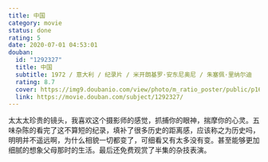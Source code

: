 ```yaml
---
title: 中国
category: movie
status: done
rating: 5
date: 2020-07-01 04:53:01
douban:
  id: "1292327"
  title: 中国
  subtitle: 1972 / 意大利 / 纪录片 / 米开朗基罗·安东尼奥尼 / 朱塞佩·里纳尔迪
  rating: 8.7
  cover: https://img9.doubanio.com/view/photo/m_ratio_poster/public/p1660546005.jpg
  link: https://movie.douban.com/subject/1292327/
---
```


太太太珍贵的镜头，我喜欢这个摄影师的感觉，抓捕你的眼神，揣摩你的心灵。五味杂陈的看完了这不算短的纪录，填补了很多历史的距离感，应该称之为历史吗，明明并不遥远啊，为什么相貌一切都变了，可细看又有太多没有变。甚至能够更加细腻的想象父母那时的生活。最后还免费观赏了半集的杂技表演。